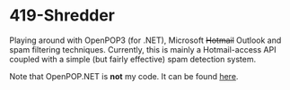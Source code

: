 419-Shredder
============

Playing around with OpenPOP3 (for .NET), Microsoft <s>Hotmail</s> Outlook and spam filtering techniques.
Currently, this is mainly a Hotmail-access API coupled with a simple (but fairly effective) spam detection system.

Note that OpenPOP.NET is <b>not</b> my code. It can be found <a href="http://sourceforge.net/projects/hpop/">here</a>.
